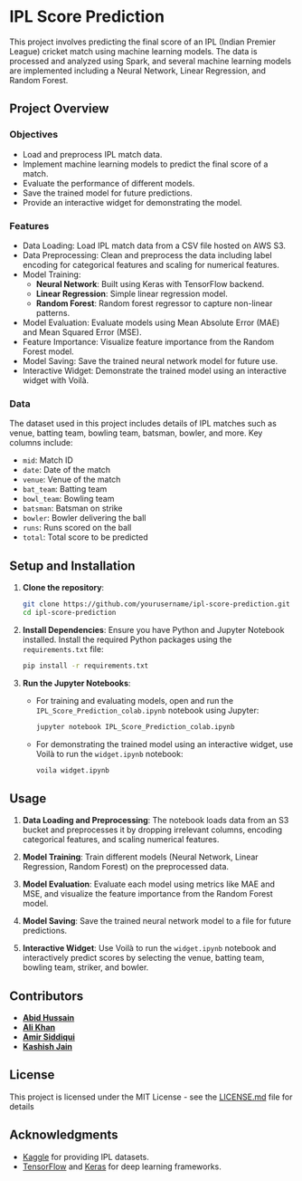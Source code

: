 # IPL Score Prediction

This project involves predicting the final score of an IPL (Indian Premier League) cricket match using machine learning models. The data is processed and analyzed using Spark, and several machine learning models are implemented including a Neural Network, Linear Regression, and Random Forest.

## Project Overview

### Objectives
- Load and preprocess IPL match data.
- Implement machine learning models to predict the final score of a match.
- Evaluate the performance of different models.
- Save the trained model for future predictions.
- Provide an interactive widget for demonstrating the model.

### Features
- Data Loading: Load IPL match data from a CSV file hosted on AWS S3.
- Data Preprocessing: Clean and preprocess the data including label encoding for categorical features and scaling for numerical features.
- Model Training:
  - **Neural Network**: Built using Keras with TensorFlow backend.
  - **Linear Regression**: Simple linear regression model.
  - **Random Forest**: Random forest regressor to capture non-linear patterns.
- Model Evaluation: Evaluate models using Mean Absolute Error (MAE) and Mean Squared Error (MSE).
- Feature Importance: Visualize feature importance from the Random Forest model.
- Model Saving: Save the trained neural network model for future use.
- Interactive Widget: Demonstrate the trained model using an interactive widget with Voilà.

### Data
The dataset used in this project includes details of IPL matches such as venue, batting team, bowling team, batsman, bowler, and more. Key columns include:
- `mid`: Match ID
- `date`: Date of the match
- `venue`: Venue of the match
- `bat_team`: Batting team
- `bowl_team`: Bowling team
- `batsman`: Batsman on strike
- `bowler`: Bowler delivering the ball
- `runs`: Runs scored on the ball
- `total`: Total score to be predicted

## Setup and Installation

1. **Clone the repository**:
    ```sh
    git clone https://github.com/yourusername/ipl-score-prediction.git
    cd ipl-score-prediction
    ```

2. **Install Dependencies**:
    Ensure you have Python and Jupyter Notebook installed. Install the required Python packages using the `requirements.txt` file:
    ```sh
    pip install -r requirements.txt
    ```

3. **Run the Jupyter Notebooks**:
    - For training and evaluating models, open and run the `IPL_Score_Prediction_colab.ipynb` notebook using Jupyter:
      ```sh
      jupyter notebook IPL_Score_Prediction_colab.ipynb
      ```

    - For demonstrating the trained model using an interactive widget, use Voilà to run the `widget.ipynb` notebook:
      ```sh
      voila widget.ipynb
      ```

## Usage

1. **Data Loading and Preprocessing**:
   The notebook loads data from an S3 bucket and preprocesses it by dropping irrelevant columns, encoding categorical features, and scaling numerical features.

2. **Model Training**:
   Train different models (Neural Network, Linear Regression, Random Forest) on the preprocessed data.

3. **Model Evaluation**:
   Evaluate each model using metrics like MAE and MSE, and visualize the feature importance from the Random Forest model.

4. **Model Saving**:
   Save the trained neural network model to a file for future predictions.

5. **Interactive Widget**:
   Use Voilà to run the `widget.ipynb` notebook and interactively predict scores by selecting the venue, batting team, bowling team, striker, and bowler.

## Contributors

- **[Abid Hussain](https://github.com/abidhussainca1294)**
- **[Ali Khan](https://github.com/khanali37gmail)**
- **[Amir Siddiqui](https://github.com/ajsidd)**
- **[Kashish Jain](https://github.com/kasheshjaiin)**

## License

This project is licensed under the MIT License - see the [LICENSE.md](LICENSE.md) file for details

## Acknowledgments

- [Kaggle](https://www.kaggle.com/) for providing IPL datasets.
- [TensorFlow](https://www.tensorflow.org/) and [Keras](https://keras.io/) for deep learning frameworks.
